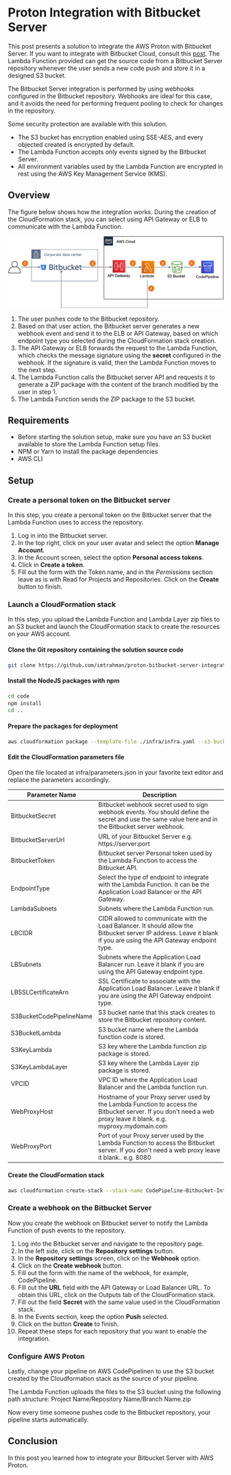 # Proton Integration with Bitbucket Server
This post presents a solution to integrate the AWS Proton with Bitbucket Server. If you want to integrate with Bitbucket Cloud, consult this [post](https://aws.amazon.com/blogs/devops/integrating-git-with-aws-codepipeline/). The Lambda Function provided can get the source code from a Bitbucket Server repository whenever the user sends a new code push and store it in a designed S3 bucket.

The Bitbucket Server integration is performed by using webhooks configured in the Bitbucket repository. Webhooks are ideal for this case, and it avoids the need for performing frequent pooling to check for changes in the repository.

Some security protection are available with this solution.
* The S3 bucket has encryption enabled using SSE-AES, and every objected created is encrypted by default.
* The Lambda Function accepts only events signed by the Bitbucket Server.
* All environment variables used by the Lambda Function are encrypted in rest using the AWS Key Management Service (KMS).

## Overview
The figure below shows how the integration works. During the creation of the CloudFormation stack, you can select using API Gateway or ELB to communicate with the Lambda Function.

![Solution Diagram](assets/diagram.png)

1. The user pushes code to the Bitbucket repository. 
1. Based on that user action, the Bitbucket server generates a new webhook event and send it to the ELB or API Gateway, based on which endpoint type you selected during the CloudFormation stack creation.
1. The API Gateway or ELB forwards the request to the Lambda Function, which checks the message signature using the **secret** configured in the webhook. If the signature is valid, then the Lambda Function moves to the next step.
1. The Lambda Function calls the Bitbucket server API and requests it to generate a ZIP package with the content of the branch modified by the user in step 1. 
1. The Lambda Function sends the ZIP package to the S3 bucket.

## Requirements
* Before starting the solution setup, make sure you have an S3 bucket available to store the Lambda Function setup files.
* NPM or Yarn to install the package dependencies
* AWS CLI

## Setup

### Create a personal token on the Bitbucket server
In this step, you create a personal token on the Bitbucket server that the Lambda Function uses to access the repository.

1. Log in into the Bitbucket server.
1. In the top right, click on your user avatar and select the option **Manage Account**. 
1. In the Account screen, select the option **Personal access tokens**.
1. Click in **Create a token**.
1. Fill out the form with the Token name, and in the *Permissions*  section leave as is with Read for Projects and Repositories. Click on the **Create** button to finish.

### Launch a CloudFormation stack
In this step, you upload the Lambda Function and Lambda Layer zip files to an S3 bucket and launch the CloudFormation stack to create the resources on your AWS account.

#### Clone the Git repository containing the solution source code
```bash
git clone https://github.com/imtrahman/proton-bitbucket-server-integration.git
```

#### Install the NodeJS packages with npm
```bash
cd code
npm install
cd ..
```

#### Prepare the packages for deployment
```bash
aws cloudformation package --template-file ./infra/infra.yaml --s3-bucket your_bucket_name --output-template-file package.yaml
```

#### Edit the CloudFormation  parameters file
Open the file located at infra/parameters.json in your favorite text editor and replace the parameters accordingly.

Parameter Name | Description
------------ | -------------
BitbucketSecret | Bitbucket webhook secret used to sign webhook events. You should define the secret and use the same value here and in the Bitbucket server webhook.
BitbucketServerUrl | URL of your Bitbucket Server e.g. https://server:port
BitbucketToken | Bitbucket server Personal token used by the Lambda Function to access the Bitbucket API. 
EndpointType | Select the type of endpoint to integrate with the Lambda Function. It can be the Application Load Balancer or the API Gateway.
LambdaSubnets | Subnets where the Lambda Function run.
LBCIDR| CIDR allowed to communicate with the Load Balancer. It should allow the Bitbucket server IP address. Leave it blank if you are using the API Gateway endpoint type.
LBSubnets | Subnets where the Application Load Balancer run. Leave it blank if you are using the API Gateway endpoint type.
LBSSLCertificateArn | SSL Certificate to associate with the Application Load Balancer. Leave it blank if you are using the API Gateway endpoint type.
S3BucketCodePipelineName | S3 bucket name that this stack creates to store the Bitbucket repository content.
S3BucketLambda | S3 bucket name where the Lambda function code is stored.
S3KeyLambda | S3 key where the Lambda function zip package is stored.
S3KeyLambdaLayer | S3 key where the Lambda Layer zip package is stored.
VPCID | VPC ID where the Application Load Balancer and the Lambda function run.
WebProxyHost | Hostname of your Proxy server used by the Lambda Function to access the Bitbucket server. If you don't need a web proxy leave it blank. e.g. myproxy.mydomain.com
WebProxyPort | Port of your Proxy server used by the Lambda Function to access the Bitbucket server. If you don't need a web proxy leave it blank.. e.g. 8080

#### Create the CloudFormation stack
```bash
aws cloudformation create-stack --stack-name CodePipeline-Bitbucket-Integration --template-body file://package.yaml --parameters file://infra/parameters.json --capabilities CAPABILITY_NAMED_IAM
```

### Create a webhook on the Bitbucket Server

Now you create the webhook on Bitbucket server to notify the Lambda Function of push events to the repository.

1. Log into the Bitbucket server and navigate to the repository page. 
1. In the left side, click on the **Repository settings** button.
1. In the **Repository settings** screen, click on the **Webhook** option.
1. Click on the **Create webhook** button.
1. Fill out the form with the name of the webhook, for example, CodePipeline.
1. Fill out the **URL** field with the API Gateway or Load Balancer URL. To obtain this URL, click on the Outputs tab of the CloudFormation stack.
1. Fill out the field **Secret** with the same value used in the CloudFormation stack.
1. In the Events section, keep the option **Push** selected.
1. Click on the button **Create** to finish.
1. Repeat these steps for each repository that you want to enable the integration.

### Configure AWS Proton
Lastly, change your pipeline on AWS CodePipelinen to use the S3 bucket created by the Cloudformation stack as the source of your pipeline.

The Lambda Function uploads the files to the S3 bucket using the following path structure:
Project Name/Repository Name/Branch Name.zip

Now every time someone pushes code to the Bitbucket repository, your pipeline starts automatically.

## Conclusion
In this post you learned how to integrate your Bitbucket Server with AWS Proton.
